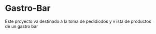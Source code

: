 # Gastro-Bar
Este proyecto va destinado a la toma de pedidiodos y v ista de productos de un gastro bar 
